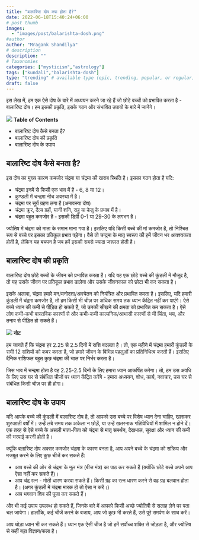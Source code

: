 ```yaml
---
title: "बालारिष्ट दोष क्या होता है?"
date: 2022-06-18T15:40:24+06:00
# post thumb
images:
  - "images/post/balarishta-dosh.png"
#author
author: "Mragank Shandilya"
# description
description: ""
# Taxonomies
categories: ["mysticism","astrology"]
tags: ["kundali","balarishta-dosh"]
type: "trending" # available type (epic, trending, popular, or regular)
draft: false
---
```


इस लेख में, हम एक ऐसे दोष के बारे में अध्ययन करने जा रहे हैं जो छोटे बच्चों को प्रभावित करता है - बालारिष्ट दोष। हम इसकी प्रकृति, इसके गठन और संभावित उपायों के बारे में जानेंगे।

<div class="toc-mak">
  <img src="../../../images/pencil.png">
  <b>Table of Contents</b>
  <ul>
  <li>बालारिष्ट दोष कैसे बनता है?</li> 
  <li>बालारिष्ट दोष की प्रकृति</li>
  <li>बालारिष्ट दोष के उपाय</li>
  </ul>
</div>

## बालारिष्ट दोष कैसे बनता है?

इस दोष का मुख्य कारण कमजोर चंद्रमा या चंद्रमा की खराब स्थिति है। इसका गठन होता है यदि:
* चंद्रमा इनमें से किसी एक भाव में है - 6, 8 या 12।
* कुण्डली में चन्द्रमा नीच अवस्था में है।
* चंद्रमा पर सूर्य ग्रहण लगा है (अमावस्या दोष)
* चंद्रमा क्रूर, दैत्य ग्रहों, यानी शनि, राहु या केतु के प्रभाव में है।
* चंद्रमा बहुत कमजोर है - इसकी डिग्री 0-1 या 29-30 के लगभग है।

ज्योतिष में चंद्रमा को माता के समान माना गया है। इसलिए यदि किसी बच्चे की मां कमजोर है, तो निश्चित रूप से बच्चे पर इसका प्रतिकूल प्रभाव पड़ेगा। वैसे तो चन्द्रमा के मातृ स्वरूप की हमें जीवन भर आवश्यकता होती है, लेकिन यह बचपन है जब हमें इसकी सबसे ज्यादा जरूरत होती है।


## बालारिष्ट दोष की प्रकृति

बालारिष्ट दोष छोटे बच्चों के जीवन को प्रभावित करता है। यदि यह एक छोटे बच्चे की कुंडली में मौजूद है, तो यह उसके जीवन पर प्रतिकूल प्रभाव डालेगा और उसके जीवनकाल को छोटा भी कर सकता है। 

इसके अलावा, चंद्रमा हमारे मन/मनोदशा/अवचेतन को नियंत्रित और प्रभावित करता है। इसलिए, यदि हमारी कुंडली में चंद्रमा कमजोर है, तो हम किसी भी चीज़ पर अधिक समय तक ध्यान केंद्रित नहीं कर पाएंगे। ऐसे बच्चे ध्यान की कमी से पीड़ित हो सकते हैं, जो उनकी सीखने की क्षमता को प्रभावित कर सकता है। ऐसे लोग कभी-कभी वास्तविक कारणों से और कभी-कभी काल्पनिक/आभासी कारणों से भी चिंता, भय, और तनाव से पीड़ित हो सकते हैं।

<div class="toc-mak">
  <img src="../../../images/pencil.png">
  <b>नोट</b><br>

हम जानते हैं कि चंद्रमा हर 2.25 से 2.5 दिनों में राशि बदलता है। तो, एक महीने में चंद्रमा हमारी कुंडली के सभी 12 राशियों को कवर करता है, जो हमारे जीवन के विभिन्न पहलुओं का प्रतिनिधित्व करती हैं। इसलिए दैनिक राशिफल बहुत कुछ चंद्रमा की चाल पर निर्भर करता है।

जिस भाव में चन्द्रमा होता है वह 2.25-2.5 दिनों के लिए हमारा ध्यान आकर्षित करेगा। तो, हम उस अवधि के लिए उस घर से संबंधित चीजों पर ध्यान केंद्रित करेंगे - हमारा अध्ययन, शोध, कार्य, नवाचार, उस घर से संबंधित किसी चीज़ पर ही होगा।
</div>


## बालारिष्ट दोष के उपाय

यदि आपके बच्चे की कुंडली में बालारिष्ट दोष है, तो आपको उस बच्चे पर विशेष ध्यान देना चाहिए, खासकर शुरुआती वर्षों में। उन्हें लंबे समय तक अकेला न छोड़ें, या उन्हें खतरनाक गतिविधियों में शामिल न होने दें। एक तरह से ऐसे बच्चे के असली माता-पिता को चंद्रमा से मातृ समर्थन, देखभाल, सुरक्षा और ध्यान की कमी की भरपाई करनी होती है।

क्यूंकि बलारिष्ट दोष अक्सर कमजोर चंद्रमा के कारण बनता है, आप अपने बच्चे के चंद्रमा को सक्रिय और मजबूत करने के लिए कुछ चीजें कर सकते हैं:
* आप बच्चे की ओर से चंद्रमा के मूल मंत्र (बीज मंत्र) का पाठ कर सकते हैं (क्योंकि छोटे बच्चे अपने आप ऐसा नहीं कर सकते हैं)।
* आप चंद्र रत्न - मोती धारण करवा सकते हैं। किसी ग्रह का रत्न धारण करने से वह ग्रह बलवान होता है। (अगर कुंडली में चंद्रमा मारक हो तो ऐसा न करें।)
* आप भगवान शिव की पूजा कर सकते हैं।

और भी कई उपाय उपलब्ध हो सकते हैं, जिनके बारे में आपको किसी अच्छे ज्योतिषी से सलाह लेने पर पता चल जायेगा। हालाँकि, कई चीजें करने के बजाय, आप जो कुछ भी करते हैं, उसे पूरे समर्पण के साथ करें।

आप थोड़ा ध्यान भी कर सकते हैं। ध्यान एक ऐसी चीज है जो हमें सर्वोच्च शक्ति से जोड़ता है, और ज्योतिष से कहीं बड़ा विज्ञान/कला है।

